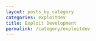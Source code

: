 ```yaml
---
layout: posts_by_category
categories: exploitdev
title: Exploit Development
permalink: /category/exploitdev
---
```

